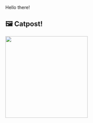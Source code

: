 Hello there!



## 🖼️ Catpost!

<sub>
    <img src="https://cdn2.thecatapi.com/images/e4e.jpg" height="256">
</sub>


